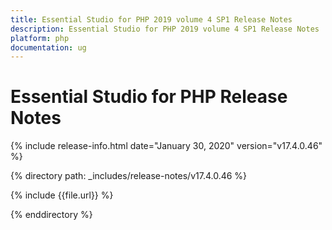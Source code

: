 ```yaml
---
title: Essential Studio for PHP 2019 volume 4 SP1 Release Notes  
description: Essential Studio for PHP 2019 volume 4 SP1 Release Notes  
platform: php
documentation: ug
---
```


# Essential Studio for PHP  Release Notes  

{% include release-info.html date="January 30, 2020"  version="v17.4.0.46" %} 


{% directory path: _includes/release-notes/v17.4.0.46 %}

{% include {{file.url}} %}

{% enddirectory %}